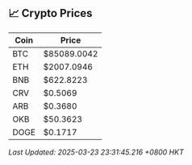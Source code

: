 ## 📈 Crypto Prices

| Coin | Price |
| ---- | ----- |
| BTC | $85089.0042 |
| ETH | $2007.0946 |
| BNB | $622.8223 |
| CRV | $0.5069 |
| ARB | $0.3680 |
| OKB | $50.3623 |
| DOGE | $0.1717 |

_Last Updated: 2025-03-23 23:31:45.216 +0800 HKT_